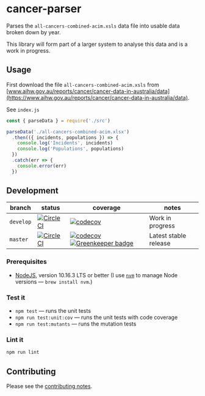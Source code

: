 # cancer-parser

Parses the `all-cancers-combined-acim.xsls` data file into usable data broken down by year.

This library will form part of a larger system to analyse this data and is a work in progress.

## Usage

First download the file `all-cancers-combined-acim.xsls` from [www.aihw.gov.au/reports/cancer/cancer-data-in-australia/data](https://www.aihw.gov.au/reports/cancer/cancer-data-in-australia/data).

See `index.js`

```js
const { parseData } = require('./src')

parseData('./all-cancers-combined-acim.xlsx')
  .then(({ incidents, populations }) => {
    console.log('Incidents', incidents)
    console.log('Populations', populations)
  })
  .catch(err => {
    console.error(err)
  })
```

## Development

<!-- prettier-ignore -->
| branch | status | coverage | notes |
| ------ | ------ | -------- | ----- |
| `develop` | [![CircleCI](https://circleci.com/gh/industrieco/cancer-parser/tree/develop.svg?style=svg)](https://circleci.com/gh/industrieco/cancer-parser/tree/develop) | [![codecov](https://codecov.io/gh/industrieco/cancer-parser/branch/develop/graph/badge.svg)](https://codecov.io/gh/industrieco/cancer-parser) | Work in progress |
| `master` | [![CircleCI](https://circleci.com/gh/industrieco/cancer-parser/tree/master.svg?style=svg)](https://circleci.com/gh/industrieco/cancer-parser/tree/master) | [![codecov](https://codecov.io/gh/industrieco/cancer-parser/branch/master/graph/badge.svg)](https://codecov.io/gh/industrieco/cancer-parser) [![Greenkeeper badge](https://badges.greenkeeper.io/industrieco/cancer-parser.svg)](https://greenkeeper.io/) | Latest stable release |

### Prerequisites

- [NodeJS](htps://nodejs.org), version 10.16.3 LTS or better (I use [`nvm`](https://github.com/creationix/nvm) to manage Node versions — `brew install nvm`.)

### Test it

- `npm test` — runs the unit tests
- `npm run test:unit:cov` — runs the unit tests with code coverage
- `npm run test:mutants` — runs the mutation tests

### Lint it

```sh
npm run lint
```

## Contributing

Please see the [contributing notes](CONTRIBUTING.md).
